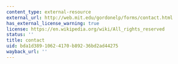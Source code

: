 ```yaml
---
content_type: external-resource
external_url: http://web.mit.edu/gordonelp/forms/contact.html
has_external_license_warning: true
license: https://en.wikipedia.org/wiki/All_rights_reserved
status: ''
title: contact
uid: bda1d389-1062-4170-b892-36bd2ad44275
wayback_url: ''
---
```

